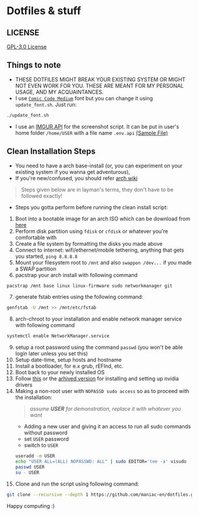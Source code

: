 # Dotfiles & stuff

## LICENSE
[GPL-3.0 License](https://github.com/maniac-en/dotfiles/blob/main/LICENSE)

## Things to note
- THESE DOTFILES MIGHT BREAK YOUR EXISTING SYSTEM OR MIGHT NOT EVEN WORK FOR YOU. THESE ARE MEANT FOR MY PERSONAL USAGE, AND MY ACQUAINTANCES.
- I use [`Comic Code Medium`](https://www.myfonts.com/fonts/tabular-type-foundry/comic-code/medium/) font but you can change it using `update_font.sh`. Just run:
```sh
./update_font.sh
```
- I use an [IMGUR API](https://api.imgur.com/#overview) for the screenshot script. It can be put in user's home folder `/home/USER` with a file name `.env.api` [(Sample File)](https://github.com/maniac-en/dotfiles/blob/gruvbox/.env.api)

## Clean Installation Steps
- You need to have a arch base-install (or, you can experiment on your existing system if you wanna get adventurous),
- If you're new/confused, you should refer [arch wiki](https://wiki.archlinux.org/title/installation_guide)
> Steps given below are in layman's terms, they don't have to be followed exactly!
- Steps you gotta perform before running the clean install script:
1. Boot into a bootable image for an arch ISO which can be download from [here](https://archlinux.org/download/)
2. Perform disk partition using `fdisk` or `cfdisk` or whatever you're comfortable with
3. Create a file system by formatting the disks you made above
4. Connect to internet: wifi/ethernet/mobile tethering, anything that gets you started, `ping 8.8.8.8`
5. Mount your filesystem root to `/mnt` and also `swappon /dev...` if you made a SWAP partition
6. pacstrap your arch install with following command
```sh
pacstrap /mnt base linux linux-firmware sudo networkmanager git
```
7. generate fstab entries using the following command:
```sh
genfstab -U /mnt >> /mnt/etc/fstab
```
8. arch-chroot to your installation and enable network manager service with following command
```sh
systemctl enable NetworkManager.service
```
9. setup a root password using the command `passwd` (you won't be able login later unless you set this)
10. Setup date-time, setup hosts and hostname
11. Install a bootloader, for e.x grub, rEFInd, etc.
12. Boot back to your newly installed OS
13. Follow [this](https://howto.lintel.in/install-nvidia-arch-linux/) or the [arhived version](http://web.archive.org/web/20210119174352/https://howto.lintel.in/install-nvidia-arch-linux/) for installing and setting up nvidia drivers
14. Making a non-root user with `NOPASSD sudo access` so as to proceed with the installation:
	> *assume **USER** for demonstration, replace it with whatever you want*
	- Adding a new user and giving it an access to run all sudo commands without password
	- set `USER` password
	- switch to `USER`
	```sh
	useradd -m USER
	echo "USER ALL=(ALL) NOPASSWD: ALL" | sudo EDITOR='tee -a' visudo
	passwd USER
	su - USER
	```
15. Clone and run the script using following command:
```sh
git clone --recursive --depth 1 https://github.com/maniac-en/dotfiles.git ~/.dotfiles && cd ~/.dotfiles && ./clean_install.sh
```

Happy computing :)
